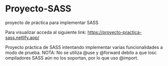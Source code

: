# Proyecto-SASS
proyecto de práctica para implementar SASS

Para visualizar acceda al siguiente link: https://proyecto-practica-sass.netlify.app/

Proyecto práctica de SASS intentando implementar varias funcionalidades a modo de prueba.
NOTA: No se utiliza @use y @forward debilo a que losc ompiladores SASS aún no los soportan,
por lo que uso @import.
